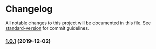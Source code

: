 # Changelog

All notable changes to this project will be documented in this file. See [standard-version](https://github.com/conventional-changelog/standard-version) for commit guidelines.

### [1.0.1](https://github.com/MarvinRudolph/vue-storyblok-rich-text-renderer/compare/v0.1.3...v1.0.1) (2019-12-02)
